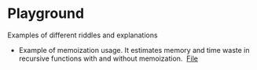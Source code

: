 # Playground
Examples of different riddles and explanations

- Example of memoization usage. It estimates memory and time waste in recursive functions with and without memoization.  [File](https://github.com/alexstich/playground/blob/main/Example-Memoization.md)

